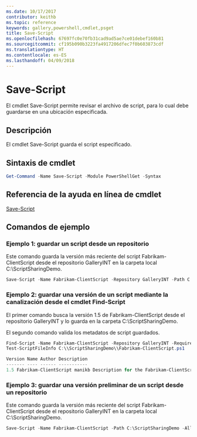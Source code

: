 ```yaml
---
ms.date: 10/17/2017
contributor: keithb
ms.topic: reference
keywords: gallery,powershell,cmdlet,psget
title: Save-Script
ms.openlocfilehash: 67697fc0e70fb31cad9ad5ae7ce01debef160b81
ms.sourcegitcommit: cf195b090b3223fa4917206dfec7f0b603873cdf
ms.translationtype: HT
ms.contentlocale: es-ES
ms.lasthandoff: 04/09/2018
---
```

# <a name="save-script"></a>Save-Script

El cmdlet Save-Script permite revisar el archivo de script, para lo cual debe guardarse en una ubicación especificada.

## <a name="description"></a>Descripción

El cmdlet Save-Script guarda el script especificado.

## <a name="cmdlet-syntax"></a>Sintaxis de cmdlet

```powershell
Get-Command -Name Save-Script -Module PowerShellGet -Syntax
```
## <a name="cmdlet-online-help-reference"></a>Referencia de la ayuda en línea de cmdlet

[Save-Script](http://go.microsoft.com/fwlink/?LinkId=619786)

## <a name="example-commands"></a>Comandos de ejemplo

### <a name="example-1-save-a-script-from-a-repository"></a>Ejemplo 1: guardar un script desde un repositorio
Este comando guarda la versión más reciente del script Fabrikam-ClientScript desde el repositorio GalleryINT en la carpeta local C:\ScriptSharingDemo.

```powershell
Save-Script -Name Fabrikam-ClientScript -Repository GalleryINT -Path C:\ScriptSharingDemo
```

### <a name="example-2-save-a-version-of-a-script-by-piping-from-the-find-script-cmdlet"></a>Ejemplo 2: guardar una versión de un script mediante la canalización desde el cmdlet Find-Script

El primer comando busca la versión 1.5 de Fabrikam-ClientScript desde el repositorio GalleryINT y lo guarda en la carpeta C:\ScriptSharingDemo.

El segundo comando valida los metadatos de script guardados.

```powershell
Find-Script -Name Fabrikam-ClientScript -Repository GalleryINT -RequiredVersion 1.5 | Save-Script -Path C:\\ScriptSharingDemo
Test-ScriptFileInfo C:\\ScriptSharingDemo\\Fabrikam-ClientScript.ps1

Version Name Author Description
------- ---- ------ -----------
1.5 Fabrikam-ClientScript manikb Description for the Fabrikam-ClientScript script
```

### <a name="example-3-save-a-prerelease-version-of-a-script-from-a-repository"></a>Ejemplo 3: guardar una versión preliminar de un script desde un repositorio
Este comando guarda la versión más reciente del script Fabrikam-ClientScript desde el repositorio GalleryINT en la carpeta local C:\ScriptSharingDemo.

```powershell
Save-Script -Name Fabrikam-ClientScript -Path C:\ScriptSharingDemo -AllowPrerelease
```